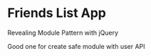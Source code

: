 # Friends List App
Revealing Module Pattern with jQuery

Good one for create safe module with user API